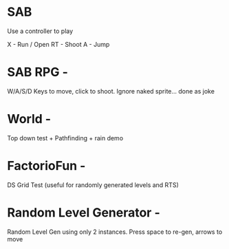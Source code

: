 # SAB

Use a controller to play

X - Run / Open
RT - Shoot
A - Jump


# SAB RPG - 

W/A/S/D Keys to move, click to shoot.  Ignore naked sprite... done as joke

# World - 

Top down test + Pathfinding + rain demo

# FactorioFun - 

DS Grid Test (useful for randomly generated levels and RTS)

# Random Level Generator - 

Random Level Gen using only 2 instances.  Press space to re-gen, arrows to move

